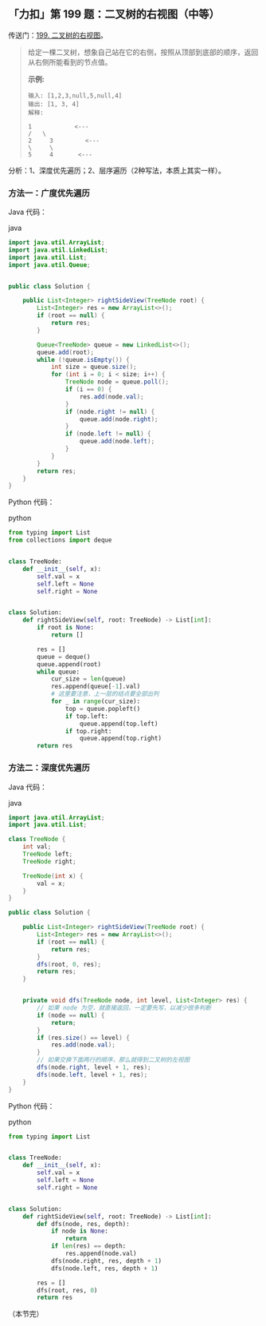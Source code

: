 ## 「力扣」第 199 题：二叉树的右视图（中等）

传送门：[199. 二叉树的右视图](https://leetcode-cn.com/problems/binary-tree-right-side-view/)。

> 给定一棵二叉树，想象自己站在它的右侧，按照从顶部到底部的顺序，返回从右侧所能看到的节点值。
>
> **示例:**
>
> ```
> 输入: [1,2,3,null,5,null,4]
> 输出: [1, 3, 4]
> 解释:
> 
> 1            <---
> /   \
> 2     3         <---
> \     \
> 5     4       <---
> ```

分析：1、深度优先遍历；2、层序遍历（2种写法，本质上其实一样）。

### 方法一：广度优先遍历

Java 代码：

java

```java
import java.util.ArrayList;
import java.util.LinkedList;
import java.util.List;
import java.util.Queue;


public class Solution {

    public List<Integer> rightSideView(TreeNode root) {
        List<Integer> res = new ArrayList<>();
        if (root == null) {
            return res;
        }

        Queue<TreeNode> queue = new LinkedList<>();
        queue.add(root);
        while (!queue.isEmpty()) {
            int size = queue.size();
            for (int i = 0; i < size; i++) {
                TreeNode node = queue.poll();
                if (i == 0) {
                    res.add(node.val);
                }
                if (node.right != null) {
                    queue.add(node.right);
                }
                if (node.left != null) {
                    queue.add(node.left);
                }
            }
        }
        return res;
    }
}
```

Python 代码：

python

```python
from typing import List
from collections import deque


class TreeNode:
    def __init__(self, x):
        self.val = x
        self.left = None
        self.right = None


class Solution:
    def rightSideView(self, root: TreeNode) -> List[int]:
        if root is None:
            return []

        res = []
        queue = deque()
        queue.append(root)
        while queue:
            cur_size = len(queue)
            res.append(queue[-1].val)
            # 这里要注意，上一层的结点要全部出列
            for _ in range(cur_size):
                top = queue.popleft()
                if top.left:
                    queue.append(top.left)
                if top.right:
                    queue.append(top.right)
        return res
```

### 方法二：深度优先遍历

Java 代码：

java

```java
import java.util.ArrayList;
import java.util.List;

class TreeNode {
    int val;
    TreeNode left;
    TreeNode right;

    TreeNode(int x) {
        val = x;
    }
}

public class Solution {

    public List<Integer> rightSideView(TreeNode root) {
        List<Integer> res = new ArrayList<>();
        if (root == null) {
            return res;
        }
        dfs(root, 0, res);
        return res;
    }


    private void dfs(TreeNode node, int level, List<Integer> res) {
        // 如果 node 为空，就直接返回，一定要先写，以减少很多判断
        if (node == null) {
            return;
        }
        if (res.size() == level) {
            res.add(node.val);
        }
        // 如果交换下面两行的顺序，那么就得到二叉树的左视图
        dfs(node.right, level + 1, res);
        dfs(node.left, level + 1, res);
    }
}
```

Python 代码：

python

```python
from typing import List


class TreeNode:
    def __init__(self, x):
        self.val = x
        self.left = None
        self.right = None


class Solution:
    def rightSideView(self, root: TreeNode) -> List[int]:
        def dfs(node, res, depth):
            if node is None:
                return
            if len(res) == depth:
                res.append(node.val)
            dfs(node.right, res, depth + 1)
            dfs(node.left, res, depth + 1)

        res = []
        dfs(root, res, 0)
        return res
```

（本节完）